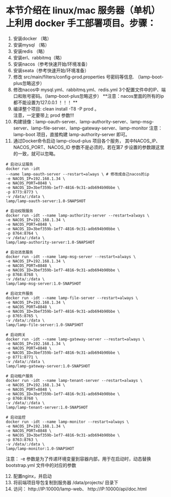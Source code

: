 # 本节介绍在 linux/mac 服务器（单机）上利用 docker 手工部署项目。步骤：

1. 安装docker （略）
2. 安装mysql （略）
3. 安装redis （略）
4. 安装erl、rabbitmq（略）
5. 安装nacos（参考快速开始/环境准备）
6. 安装seata（参考快速开始/环境准备）
7. 修改 src/main/filters/config-prod.properties 号密码等信息. （lamp-boot-plus忽略这步）
8. 修改nacos中 mysql.yml、rabbitmq.yml、redis.yml 3个配置文件中的IP、端口和账号密码。（lamp-boot-plus忽略这步） **注意：nacos里面的所有的ip都不能设置为127.0.0.1
   ！！！ **
9. 编译整个项目: clean install -T8 -P prod 。  
   注意，一定要带上 prod 参数!!!
10. 构建镜像：lamp-oauth-server、lamp-authority-server、lamp-msg-server、lamp-file-server、lamp-gateway-server、lamp-monitor 注意：
    lamp-boot 项目，直接构建 lamp-authority-server 即可。
11. 通过Docker命令启动 lamp-cloud-plus 项目各个服务， 其中NACOS_IP、NACOS_PORT、NACOS_ID 参数不是必须的，若在第7 步设置的参数跟这里的一致，就可以忽略。

```
# 启动认证服务 
docker run -idt
--name lamp-oauth-server --restart=always \ # 修改成自己nacos的ip
-e NACOS_IP=192.168.1.34 \
-e NACOS_PORT=8848 \
-e NACOS_ID=3bef359b-1ef7-4816-9c31-adb694b90bbe \
-p 8773:8773 \
-v /data/:/data \
lamp/lamp-oauth-server:1.0-SNAPSHOT 

# 启动权限服务 
docker run -idt --name lamp-authority-server --restart=always \
-e NACOS_IP=192.168.1.34 \
-e NACOS_PORT=8848 \
-e NACOS_ID=3bef359b-1ef7-4816-9c31-adb694b90bbe \
-p 8764:8764 \
-v /data/:/data \
lamp/lamp-authority-server:1.0-SNAPSHOT 

# 启动消息服务 
docker run -idt --name lamp-msg-server --restart=always \
-e NACOS_IP=192.168.1.34 \
-e NACOS_PORT=8848 \
-e NACOS_ID=3bef359b-1ef7-4816-9c31-adb694b90bbe \
-p 8768:8768 \
-v /data/:/data \
lamp/lamp-msg-server:1.0-SNAPSHOT 

# 启动文件服务 
docker run -idt --name lamp-file-server --restart=always \
-e NACOS_IP=192.168.1.34 \
-e NACOS_PORT=8848 \
-e NACOS_ID=3bef359b-1ef7-4816-9c31-adb694b90bbe \
-p 8765:8765 \
-v /data/:/data \
lamp/lamp-file-server:1.0-SNAPSHOT 

# 启动网关 
docker run -idt --name lamp-gateway-server --restart=always \
-e NACOS_IP=192.168.1.34 \
-e NACOS_PORT=8848 \
-e NACOS_ID=3bef359b-1ef7-4816-9c31-adb694b90bbe \
-p 8771:8771 \
-v /data/:/data \
lamp/lamp-gateway-server:1.0-SNAPSHOT 

# 启动租户服务 
docker run -idt --name lamp-tenant-server --restart=always \
-e NACOS_IP=192.168.1.34 \
-e NACOS_PORT=8848 \
-e NACOS_ID=3bef359b-1ef7-4816-9c31-adb694b90bbe \
-p 8760:8760 \
-v /data/:/data \
lamp/lamp-tenant-server:1.0-SNAPSHOT 

# 启动监控 
docker run -idt --name lamp-monitor --restart=always \
-e NACOS_IP=192.168.1.34 \
-e NACOS_PORT=8848 \
-e NACOS_ID=3bef359b-1ef7-4816-9c31-adb694b90bbe \
-p 8763:8763 \
-v /data/:/data \
lamp/lamp-monitor:1.0-SNAPSHOT
```

注意： -e 参数是为了传递环境变量到容器内部，用于在启动时，动态替换 bootstrap.yml 文件中的对应的参数

12. 配置nginx，并启动
13. 将前端项目导包复制到服务器 /data/projects/ 目录下
14. 访问： http://IP:10000/lamp-web、 http://IP:10000/api/doc.html 
